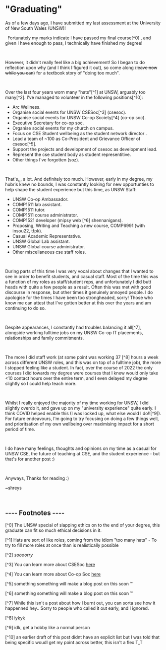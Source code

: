 # "Graduating"


As of a few days ago, I have submitted my last 
assessment at the University of New South Wales (UNSW)!

&nbsp;
Fortunately my marks indicate I have passed my final course[^0] , and
given I have enough to pass, I technically
have finished my degree!


&nbsp;

However, it didn't really feel like a big achievement!
So I began to do reflection upon why (and I think I figured it out), 
so come along (~~leave now while you can~~) for a textbook 
story of "doing too much".


&nbsp;

Over the last four years worn many "hats"[^1] at UNSW, arguably too many[^2].
I've managed to volunteer in the following positions[^10]: 
  - Arc Wellness.
  - Organise social events for UNSW CSESoc[^3] (csesoc).
  - Organise social events for UNSW Co-op Society[^4] (co-op soc).
  - Executive Secretary for co-op soc.
  - Organise social events for my church on campus.
  - Focus on CSE Student wellbeing as the student network director .
  - Lead a team of ~100 as Co-President and Grievance Officer of csesoc[^5].
  - Support the projects and development of csesoc as development lead.
  - Represent the cse student body as student representitive.  
  - Other things I've forgotten (soz).


&nbsp;

That's,,, a lot. And definitely too much. However, early in my degree, my hubris knew no bounds,
I was constantly looking for new opportunties to help shape the student experience
but this time, as UNSW Staff: 
  - UNSW Co-op Ambassador.
  - COMP1511 lab assistant.  
  - COMP1511 tutor.
  - COMP1511 course administrator. 
  - COMP1521 developer (mipsy web [^6] shennanigans).
  - Proposing, Writing and Teaching a new course, COMP6991 (with insou22, tfpk).
  - Casual Academic Representative.
  - UNSW Global Lab assistant. 
  - UNSW Global course administrator. 
  - Other miscellaneous cse staff roles.

&nbsp;

During parts of this time I was very vocal about
changes that I wanted to see in order to benefit students,
and casual staff. Most of the time this was a function 
of my roles as staff/student reps, and unfortunately 
I did butt heads with quite a few people as a result.
Often this was met with good discourse in response, but 
other times it genuinely annoyed people.
I do apologise for the times I have been too strongheaded, sorry!
Those who know me can attest that I've gotten better at this over
the years and am continuing to do so.

&nbsp;

Despite appearances, I constantly had troubles balancing it all[^7], alongside
working fulltime jobs on my UNSW Co-op IT placements, relationships and family
commitments.


&nbsp;

The more I did staff work (at some point was working 37 [^8] hours a week 
across different UNSW roles, and this was on top of a fulltime job), 
the more I stopped feeling like a student. 
In fact, over the course of 2022 the only courses I did towards my degree
were courses that I knew would only take <10 contact hours over the entire term,
and I even delayed my degree slightly so I could help teach more. 


&nbsp;

Whilst I really enjoyed the majority of my time working for UNSW, 
I did slightly overdo it, and gave up on my "university experience" 
quite early. I think COVID helped enable this (I was locked up, what else would I do!![^9]).
For future endeavours, I'm going to try focusing on doing a few things well, and prioritsation 
of my own wellbeing over maximising impact for a short period of time.  


&nbsp;

I do have many feelings, thoughts and opinions on my time as a 
casual for UNSW CSE, the future of teaching at CSE, and 
the student experience - but that's for another post :)


&nbsp;

Anyways,
Thanks for reading :)


~shreys

&nbsp;

## ---- Footnotes ----
[^0] The UNSW special 
of slapping ethics on to the end of your degree, this graduate can fit so much ethical decisions in it.

[^1] Hats are sort of like roles, coming from the idiom "too many hats" - 
To try to fill more roles at once than is realistically possible

[^2] _soooorry_ 

[^3] You can learn more about CSESoc [here](https://csesoc.unsw.edu.au/) 

[^4] You can learn more about Co-op Soc [here](https://coopsoc.com.au/) 

[^5] something something will make a blog post on this soon :tm:

[^6] something something will make a blog post on this soon :tm:

[^7] While this isn't a post about how I burnt out, you can sorta see how it happenned hey..
Sorry to people who called it out early, and I ignored. 

[^8] iykyk

[^9] idk, get a hobby like a normal person

[^10] an earlier draft of this post didnt have an explicit list but I was told
that being specific woudl get my point across better, this isn't a flex T_T
